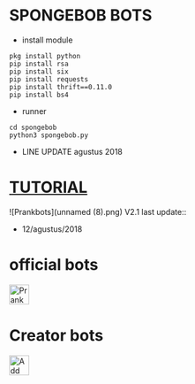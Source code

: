 # SPONGEBOB BOTS
- install module
```
pkg install python
pip install rsa
pip install six
pip install requests
pip install thrift==0.11.0
pip install bs4
```
- runner
```
cd spongebob
python3 spongebob.py
```
- LINE UPDATE
agustus 2018
# [TUTORIAL](https://www.youtube.com/channel/UCycBrqSWEHdk-slnhUmGWiQ)
![Prankbots](unnamed (8).png)
V2.1 last update::
- 12/agustus/2018
# official bots
<a href="https://line.me/R/ti/p/%40gnh2780p"><img height="36" border="0" alt="PrankBots" src="https://scdn.line-apps.com/n/line_add_friends/btn/en.png"></a>
# Creator bots
<a href="https://line.me/R/ti/p/~adiputra.95"><img height="36" border="0" alt="Add Friend" src="https://scdn.line-apps.com/n/line_add_friends/btn/en.png"></a>
